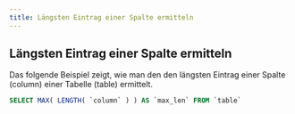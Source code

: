 ```yaml
---
title: Längsten Eintrag einer Spalte ermitteln
---
```


## Längsten Eintrag einer Spalte ermitteln

Das folgende Beispiel zeigt, wie man den den längsten Eintrag einer Spalte (column) einer Tabelle (table) ermittelt.

```sql
SELECT MAX( LENGTH( `column` ) ) AS `max_len` FROM `table`
```
